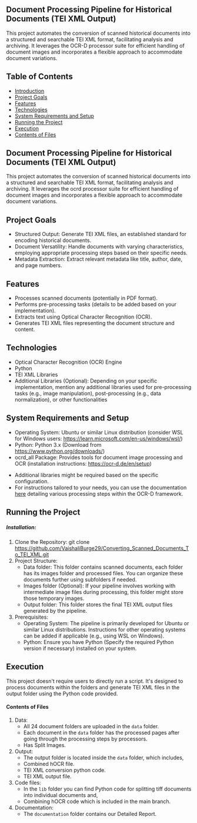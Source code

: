 ## Document Processing Pipeline for Historical Documents (TEI XML Output)

This project automates the conversion of scanned historical documents into a structured and searchable TEI XML format, facilitating analysis and archiving. It leverages the OCR-D processor suite for efficient handling of document images and incorporates a flexible approach to accommodate document variations.

## Table of Contents

* [Introduction](#document-processing-pipeline-for-historical-documents-tei-xml-output)
* [Project Goals](#project-goals)
* [Features](#features)
* [Technologies](#technologies)
* [System Requirements and Setup](#system-requirements-and-setup)
* [Running the Project](#running-the-project)
* [Execution](#execution)
* [Contents of Files](#contents-of-files)

## Document Processing Pipeline for Historical Documents (TEI XML Output)

This project automates the conversion of scanned historical documents into a structured and searchable TEI XML format, facilitating analysis and archiving. It leverages the ocrd processor suite for efficient handling of document images and incorporates a flexible approach to accommodate document variations.

## Project Goals

* Structured Output: Generate TEI XML files, an established standard for encoding historical documents.
* Document Versatility: Handle documents with varying characteristics, employing appropriate processing steps based on their specific needs.
* Metadata Extraction: Extract relevant metadata like title, author, date, and page numbers.

## Features

* Processes scanned documents (potentially in PDF format).
* Performs pre-processing tasks (details to be added based on your implementation).
* Extracts text using Optical Character Recognition (OCR).
* Generates TEI XML files representing the document structure and content.

## Technologies

* Optical Character Recognition (OCR) Engine
* Python
* TEI XML Libraries
* Additional Libraries (Optional): Depending on your specific implementation, mention any additional libraries used for pre-processing tasks (e.g., image manipulation), post-processing (e.g., data normalization), or other functionalities

## System Requirements and Setup

* Operating System: Ubuntu or similar Linux distribution (consider WSL for Windows users: https://learn.microsoft.com/en-us/windows/wsl/)
* Python: Python 3.x (Download from https://www.python.org/downloads/)
* ocrd_all Package: Provides tools for document image processing and OCR (installation instructions: https://ocr-d.de/en/setup)
- Additional libraries might be required based on the specific configuration.
- For instructions tailored to your needs, you can use the documentation [here](https://github.com/VaishaliBurge29/Converting_Scanned_Documents_To_TEI_XML.git) detailing various processing steps within the OCR-D framework.

## Running the Project

##### Installation:
1. Clone the Repository: git clone
      https://github.com/VaishaliBurge29/Converting_Scanned_Documents_To_TEI_XML.git
2. Project Structure:
     - Data folder: This folder contains scanned documents, each folder has its images folder and processed files. You can organize these documents further using subfolders if needed.
     - Images folder (Optional): If your pipeline involves working with intermediate image files during processing, this folder might store those temporary images.
     - Output folder: This folder stores the final TEI XML output files generated by the pipeline. 
3. Prerequisites:
     - Operating System: The pipeline is primarily developed for Ubuntu or similar Linux distributions. Instructions for other operating systems can be added if applicable (e.g., using WSL on Windows).
     - Python: Ensure you have Python (Specify the required Python version if necessary) installed on your system.

## Execution

This project doesn't require users to directly run a script. It's designed to process documents within the folders and generate TEI XML files in the output folder using the Python code provided.

#### Contents of Files

1. Data: 
      - All 24 document folders are uploaded in the `data` folder.
      - Each document in the `data` folder has the processed pages after going through the processing steps by processors.
      - Has Split Images. 
2. Output:
     - The output folder is located inside the `data` folder, which includes,
     - Combined hOCR file.
     - TEI XML conversion python code.
     - TEI XML output file.
3. Code files: 
      - In the `lib` folder you can find Python code for splitting tiff documents into individual documents and,
      - Combining hOCR code which is included in the main branch.
4. Documentation:
      -  The `documentation` folder contains our Detailed Report.
